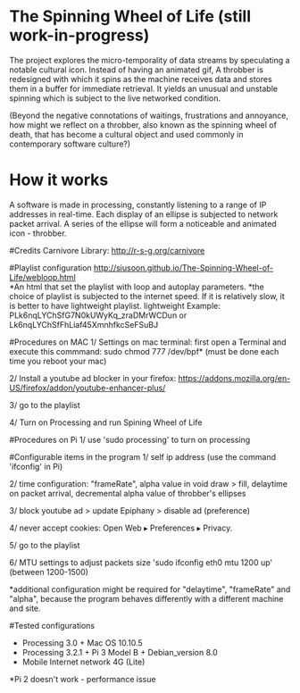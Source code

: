 # The Spinning Wheel of Life (still work-in-progress)
The project explores the micro-temporality of data streams by speculating a notable cultural icon. Instead of having an animated gif, A throbber is redesigned with which it spins as the machine receives data and stores them in a buffer for immediate retrieval. It yields an unusual and unstable spinning which is subject to the live networked condition.

(Beyond the negative connotations of waitings, frustrations and annoyance, how might we reflect on a throbber, also known as the spinning wheel of death, that has become a cultural object and used commonly in contemporary software culture?)

# How it works
A software is made in processing, constantly listening to a range of IP addresses in real-time. Each display of an ellipse is subjected to network packet arrival. A series of the ellipse will form a noticeable and animated icon - throbber. 

#Credits
Carnivore Library: http://r-s-g.org/carnivore

#Playlist configuration
http://siusoon.github.io/The-Spinning-Wheel-of-Life/webloop.html <br>
*An html that set the playlist with loop and autoplay parameters.
*the choice of playlist is subjected to the internet speed. If it is relatively slow, it is better to have lightweight playlist. 
lightweight Example: PLk6nqLYChSfG7N0kUWyKq_zraDMrWCDun  or Lk6nqLYChSfFhLiaf45XmnhfkcSeFSuBJ

#Procedures on MAC
1/ Settings on mac terminal: first open a Terminal and execute this commmand: sudo chmod 777 /dev/bpf* 
   (must be done each time you reboot your mac)
   
2/ Install a youtube ad blocker in your firefox: https://addons.mozilla.org/en-US/firefox/addon/youtube-enhancer-plus/

3/ go to the playlist 

4/ Turn on Processing and run Spining Wheel of Life

#Procedures on Pi
1/ use 'sudo processing' to turn on processing

#Configurable items in the program
1/ self ip address (use the command 'ifconfig' in Pi)

2/ time configuration: "frameRate", alpha value in void draw > fill,  delaytime on packet arrival, decremental alpha value of throbber's ellipses

3/ block youtube ad > update Epiphany > disable ad (preference) 

4/ never accept cookies: Open Web ▸ Preferences ▸ Privacy.

5/ go to the playlist

6/ MTU settings to adjust packets size 'sudo ifconfig eth0 mtu 1200 up' (between 1200-1500)

*additional configuration might be required for "delaytime", "frameRate" and "alpha", because the program behaves differently with a different machine and site. 

#Tested configurations
- Processing 3.0 + Mac OS 10.10.5
- Processing 3.2.1 + Pi 3 Model B + Debian_version 8.0
- Mobile Internet network 4G (Lite) 

*Pi 2 doesn't work - performance issue

